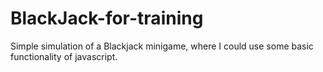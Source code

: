 # BlackJack-for-training
Simple simulation of a Blackjack minigame, where I could use some basic functionality of javascript.
